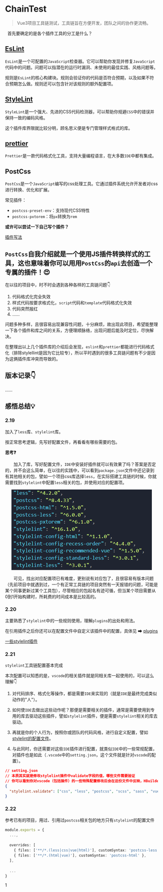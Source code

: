 # ChainTest

> Vue3项目工具链测试，工具链旨在方便开发，团队之间的协作更流畅。

&nbsp;&nbsp;首先要确定的是各个插件工具的分工是什么？

## [EsLint](https://zh-hans.eslint.org/docs/latest/use/core-concepts)

`EsLint`是一个可配置的`JavaScript`检查器。它可以帮助你发现并修复`JavaScript`代码中的问题。问题可以指潜在的运行时漏洞、未使用的最佳实践、风格问题等。

规则是`EsLint`的核心构建块。规则会验证你的代码是否符合预期，以及如果不符合预期怎么做。规则还可以包含针对该规则的额外配置项。

## [StyleLint](https://www.stylelint.cn/)

`StyleLint`是一个强大、先进的CSS代码检测器，可以帮助你规避`CSS`中的错误并保持一致的编码风格。

这个插件库界限就比较分明，顾名思义便是专门管理样式格式的库。

## [prettier](https://www.prettier.cn/)

`Prettier`是一款代码格式化工具，支持大量编程语言，在大多数`IDE`中都有集成。

## PostCss

`PostCss`是一个`JavaScript`编写的css处理工具。它通过插件系统允许开发者对css进行转换、优化和扩展。

常见插件：

- `postcss-preset-env`：支持现代CSS特性
- `postcss-pxtorem`：将`px`转换为`rem`

**或许可以尝试一下自己写个插件？**

[插件写法](https://www.postcss.com.cn/docs/writing-a-postcss-plugin#step-create-an-idea)

## `PostCss`自我介绍就是一个使用JS插件转换样式的工具，这也意味着你可以用用`PostCss`的`api`去创造一个专属的插件！😍

在以往的项目中，时不时会遇到各种各样的工具链问题👇

1. 代码格式化完全失效
2. 样式代码按要求格式化，`script`代码和`template`代码格式化失效
3. 代码突然报红
4. ......

问题多种多样，且很容易出现兼容性问题，十分麻烦，故出现此项目，希望能整理一下各个插件和库之间的关系，方便理顺脉络，出现问题后能及时定位，尽快解决。

在整理出以上几个插件库的介绍后会发现，`eslint`和`prettier`都能进行代码格式化（排除stylellint是因为它比较专），所以平时遇到的很多工具链问题有不少是因为这俩插件库冲突而导致的。

## 版本记录👇

......

## 感悟总结💡

### 2.19

加入了`less`库、`stylelint`库。

按正常思考逻辑，先写好配置文件，再看看有哪些需要的包。

**思考❓**

&emsp;&emsp;加入了库，写好配置文件，`IDE`中安装好插件就可以有效果了吗？答案是否定的，并不会这么简单，在以往的实践中，可以看到`package.json`文件中还记录到有其他相关的包，譬如一个项目css库选择`less`，在实际搭建工具链的时候，你就需要找到`stylelint`中配置`less`相关的包，并使用对应的配置项。

<div align=center><img src="./readmeImage/img1.png"></div>

&emsp;&emsp;可见，找出对应配置项已有难度，更别说有对应包了，且很容易有版本问题（先前项目中就遇到过，一个有正常工具链的项目突然有一天报错的问题，可能是某个同事更新过某个工具包），尽管相应的包起名有迹可循，但当某个项目需要从0到1开始构建时，所耗费的时间成本是比较高的。

### 2.20

主要熟悉了`stylelint`中的一些规则使用，理解`plugins`的出处和用法。

在引用插件之后你还可以在配置文件中自定义该插件中的配置，具体见 ➡ [plugins](https://www.stylelint.cn/user-guide/configure#plugins)

[一些stylelint插件](https://www.stylelint.cn/awesome-stylelint#plugins)

### 2.21

`stylelint`工具链配置基本完成

本次配置可以知悉的是，`vscode`的相关插件就是同相关库一起使用的，可以这么理解👇

1. 对代码排序、格式化等操作，都是需要`IDE`来实现的（就是`IDE`是最终完成类似动作的"人"）。

2. 如何使`IDE`去做出这些动作呢？那便是需要相关的插件，通常是需要使用到专用的库去驱动这些插件，譬如`stylelint`插件，便是需要`stylelint`相关的库去驱动。

3. 再就是你的个人行为，按照你或团队的代码风格，进行自定义配置，譬如[stylelint的配置文件](https://www.stylelint.cn/user-guide/configure)。

4. 与此同时，你还需要对这些`IDE`插件进行配置，就类似`IDE`中的一些常规配置，对插件也是如此（`.vscode`中的`setting.json`，这个文件就是针对`vscode`的配置）。

```json
// setting.json
// 本质其实就是修改stylelint插件中validate字段的值，哪些文件需要验证
// 你可以看到你对vscode（包括插件）的一些特殊配置修改后会在这份文件中反映，HBuilder中的配置也是类似，可以在图形化界面配置，也可以在专门管理配置的一份json文件配置
{
  "stylelint.validate": ["css", "less", "postcss", "scss", "sass", "vue"]
}
```

### 2.22

参考已有的项目，用过、引用过`postcss`相关包的地方只有`stylelint`的配置文件

```ts
module.exports = {
  ...,

  overrides: [
    { files: ['**/*.(less|css|vue|html)'], customSyntax: 'postcss-less' },
    { files: ['**/*.(html|vue)'], customSyntax: 'postcss-html' },
  ],

  ...
}
```

1
